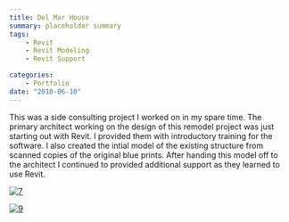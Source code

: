 ```yaml
---
title: Del Mar House
summary: placeholder summary
tags:
    - Revit
    - Revit Modeling
    - Revit Support

categories:
    - Portfolio
date: "2010-06-10"
---
```


This was a side consulting project I worked on in my spare time. The primary architect working on the design of this remodel project was just starting out with Revit. I provided them with introductory training for the software. I also created the intial model of the existing structure from scanned copies of the original blue prints. After handing this model off to the architect I continued to provided additional support as they learned to use Revit.

[![](http://www.ericanastas.com/wp-content/uploads/2012/04/7-636x477.jpg "7")](7.jpg)

[![](http://www.ericanastas.com/wp-content/uploads/2012/04/9-636x410.jpg "9")](9.jpg)
